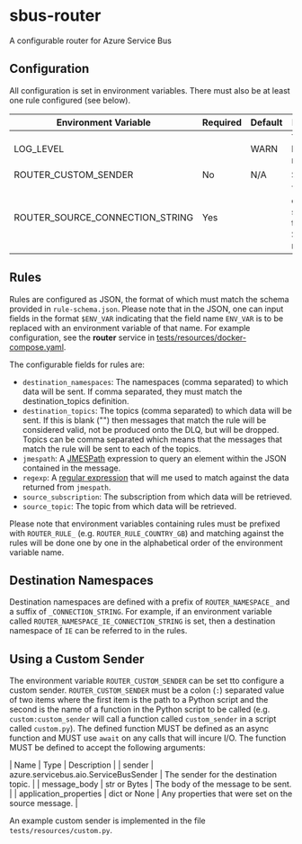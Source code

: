 # sbus-router

A configurable router for Azure Service Bus

## Configuration

All configuration is set in environment variables.  There must also be at
least one rule configured  (see below).

| Environment Variable | Required | Default | Description |
| -------------------- | -------- | ------- | ----------- |
| LOG_LEVEL | | WARN | The log level for the router.|
| ROUTER_CUSTOM_SENDER | No | N/A | See below. |
| ROUTER_SOURCE_CONNECTION_STRING | Yes | | The connection string for the source Service Bus namespace. |

## Rules

Rules are configured as JSON, the format of which must match the schema
provided in `rule-schema.json`.  Please note that in the JSON, one can
input fields in the format `$ENV_VAR` indicating that the field
name `ENV_VAR` is to be replaced with an environment variable of that
name.  For example configuration, see the **router** service in
[tests/resources/docker-compose.yaml](tests/resources/docker-compose.yaml).

The configurable fields for rules are:

- `destination_namespaces`: The namespaces (comma separated) to which data
  will be sent.  If comma separated, they must match the destination_topics
  definition.
- `destination_topics`: The topics (comma separated) to which data will be
  sent.  If this is blank ("") then messages that match the rule will be
  considered valid, not be produced onto the DLQ, but will be dropped.
  Topics can be comma separated which means that the messages that match
  the rule will be sent to each of the topics.
- `jmespath`: A [JMESPath](https://jmespath.org/) expression to query an
  element within the JSON contained in the message.
- `regexp`: A
  [regular expression](https://en.wikipedia.org/wiki/Regular_expression)
  that will me used to match against the data returned from `jmespath`.
- `source_subscription`: The subscription from which data will be retrieved.
- `source_topic`: The topic from which data will be retrieved.

Please note that environment variables containing rules must be prefixed with
`ROUTER_RULE_` (e.g. `ROUTER_RULE_COUNTRY_GB`) and matching against the rules
will be done one by one in the alphabetical order of the environment variable
name.

## Destination Namespaces

Destination namespaces are defined with a prefix of `ROUTER_NAMESPACE_` and
a suffix of `_CONNECTION_STRING`.  For example, if an environment variable
called `ROUTER_NAMESPACE_IE_CONNECTION_STRING` is set, then a destination
namespace of `IE` can be referred to in the rules.

## Using a Custom Sender

The environment variable `ROUTER_CUSTOM_SENDER` can be set tto configure a
custom sender.  `ROUTER_CUSTOM_SENDER` must be a colon (`:`) separated
value of two items where the first item is the path to a Python script and
the second is the name of a function in the Python script to be called
(e.g. `custom:custom_sender` will call a function called `custom_sender`
in a script called `custom.py`).  The defined function MUST be defined
as an async function and MUST use `await` on any calls that will incure
I/O.  The function MUST be defined to accept the following arguments:

| Name                   | Type                                  | Description                                         |
| sender                 | azure.servicebus.aio.ServiceBusSender | The sender for the destination topic.               |
| message_body           | str or Bytes                          | The body of the message to be sent.                 |
| application_properties | dict or None                          | Any properties that were set on the source message. |

An example custom sender is implemented in the file
`tests/resources/custom.py`.
